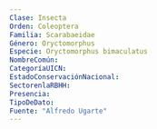 ```yaml
---
Clase: Insecta
Orden: Coleoptera
Familia: Scarabaeidae
Género: Oryctomorphus
Especie: Oryctomorphus bimaculatus
NombreComún: 
CategoríaUICN: 
EstadoConservaciónNacional: 
SectorenlaRBHH: 
Presencia: 
TipoDeDato: 
Fuente: "Alfredo Ugarte"
---
```

